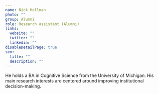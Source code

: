```yaml
---
name: Nick Hollman
photo: ""
group: Alumni
role: Research assistant (Alumni)
links:
  website: ""
  twitter: ""
  linkedin: ""
disableDetailPage: true
seo:
  title: ""
  description: ""
---
```


He holds a BA in Cognitive Science from the University of Michigan. His main research interests are centered around improving institutional decision-making.
